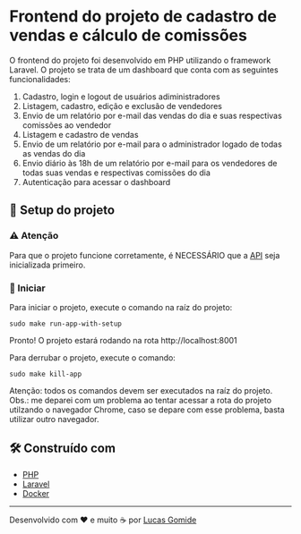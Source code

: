 # Frontend do projeto de cadastro de vendas e cálculo de comissões

O frontend do projeto foi desenvolvido em PHP utilizando o framework Laravel. O projeto se trata de um dashboard que conta com as seguintes funcionalidades:

1. Cadastro, login e logout de usuários adiministradores
2. Listagem, cadastro, edição e exclusão de vendedores
3. Envio de um relatório por e-mail das vendas do dia e suas respectivas comissões ao vendedor
4. Listagem e cadastro de vendas
5. Envio de um relatório por e-mail para o administrador logado de todas as vendas do dia
6. Envio diário às 18h de um relatório por e-mail para os vendedores de todas suas vendas e respectivas comissões do dia
7. Autenticação para acessar o dashboard

## 🚀 Setup do projeto

### ⚠️ Atenção

Para que o projeto funcione corretamente, é NECESSÁRIO que a [API](https://github.com/gomidx/sales-comission-api) seja inicializada primeiro.

### 🔧 Iniciar

Para iniciar o projeto, execute o comando na raíz do projeto:

```
sudo make run-app-with-setup
```

Pronto! O projeto estará rodando na rota http://localhost:8001

Para derrubar o projeto, execute o comando:

```
sudo make kill-app
```

Atenção: todos os comandos devem ser executados na raíz do projeto.
Obs.: me deparei com um problema ao tentar acessar a rota do projeto utilzando o navegador Chrome, caso se depare com esse problema, basta utilizar outro navegador.

## 🛠️ Construído com

* [PHP](https://www.php.net/)
* [Laravel](https://laravel.com/)
* [Docker](https://www.docker.com/)

---
Desenvolvido com ❤️ e muito ☕ por [Lucas Gomide](https://github.com/gomidx)
